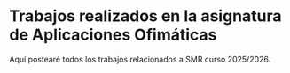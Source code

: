 # Trabajos realizados en la asignatura de Aplicaciones Ofimáticas
Aquí postearé todos los trabajos relacionados a SMR curso 2025/2026.

